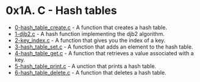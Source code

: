 # 0x1A. C - Hash tables

- [0-hash_table_create.c](https://github.com/CharlesMariga/alx-low_level_programming/blob/main/0x1A-hash_tables/0-hash_table_create.c) - A function that creates a hash table.
- [1-djb2.c](https://github.com/CharlesMariga/alx-low_level_programming/blob/main/0x1A-hash_tables/1-djb2.c) - A hash function implementing the djb2 algorithm.
- [2-key_index.c](https://github.com/CharlesMariga/alx-low_level_programming/blob/main/0x1A-hash_tables/2-key_index.c) - A function that gives you the index of a key.
- [3-hash_table_set.c](https://github.com/CharlesMariga/alx-low_level_programming/blob/main/0x1A-hash_tables/3-hash_table_set.c) - A function that adds an element to the hash table.
- [4-hash_table_get.c](https://github.com/CharlesMariga/alx-low_level_programming/blob/main/0x1A-hash_tables/4-hash_table_get.c) - A function that retrieves a value associated with a key.
- [5-hash_table_print.c](https://github.com/CharlesMariga/alx-low_level_programming/blob/main/0x1A-hash_tables/5-hash_table_print.c) - A unction that prints a hash table.
- [6-hash_table_delete.c]() - A function that deletes a hash table.
